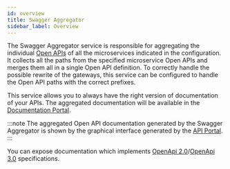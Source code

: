```yaml
---
id: overview
title: Swagger Aggregator
sidebar_label: Overview
---
```


<!--
WARNING: this file was automatically generated by Mia-Platform Doc Aggregator.
DO NOT MODIFY IT BY HAND.
Instead, modify the source file and run the aggregator to regenerate this file.
-->

The Swagger Aggregator service is responsible for aggregating the individual [Open APIs](https://swagger.io/resources/open-api/) of all the microservices indicated in the configuration. It collects all the paths from the specified microservice Open APIs and merges them all in a single Open API definition. To correctly handle the possible rewrite of the gateways, this service can be configured to handle the Open API paths with the correct prefixes.

This service allows you to always have the right version of documentation of your APIs. The aggregated documentation will be available in the [Documentation Portal](/console/project-configuration/documentation-portal).

:::note
The aggregated Open API documentation generated by the Swagger Aggregator is shown by the graphical interface generated by the [API Portal](/runtime_suite/api-portal/overview).
:::

You can expose documentation which implements [OpenApi 2.0](https://swagger.io/specification/v2/)/[OpenApi 3.0](https://swagger.io/specification/) specifications.
